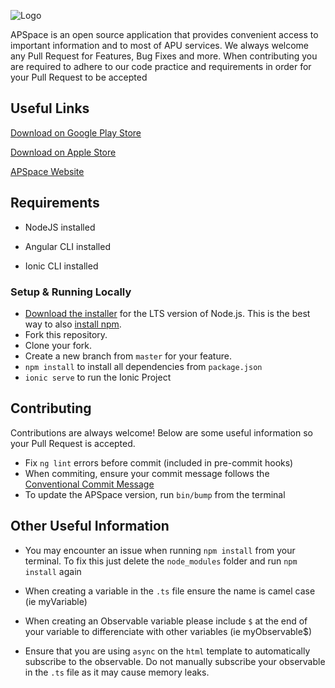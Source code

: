 ![Logo](https://apspace.apu.edu.my/assets/icon/apspace-logo-black-text.svg)

APSpace is an open source application that provides convenient access to important information and to most of APU services. We always welcome any Pull Request for Features, Bug Fixes and more. When contributing you are required to adhere to our code practice and requirements in order for your Pull Request to be accepted

## Useful Links

[Download on Google Play Store](https://play.google.com/store/apps/details?id=my.edu.apiit.apspace)

[Download on Apple Store](https://apps.apple.com/us/app/apspace/id1413678891)

[APSpace Website](https://apspace.apu.edu.my/)

## Requirements

- NodeJS installed

- Angular CLI installed

- Ionic CLI installed

### Setup & Running Locally

- [Download the installer](https://nodejs.org/) for the LTS version of Node.js. This is the best way to also [install npm](https://blog.npmjs.org/post/85484771375/how-to-install-npm#_=_).
- Fork this repository.
- Clone your fork.
- Create a new branch from `master` for your feature.
- `npm install` to install all dependencies from `package.json`
- `ionic serve` to run the Ionic Project

## Contributing

Contributions are always welcome! Below are some useful information so your Pull Request is accepted.

- Fix `ng lint` errors before commit (included in pre-commit hooks)
- When commiting, ensure your commit message follows the [Conventional Commit Message](https://github.com/conventional-changelog/conventional-changelog/blob/a5505865ff3dd710cf757f50530e73ef0ca641da/conventions/angular.md)
- To update the APSpace version, run `bin/bump` from the terminal

## Other Useful Information

- You may encounter an issue when running `npm install` from your terminal. To fix this just delete the `node_modules` folder and run `npm install` again

- When creating a variable in the `.ts` file ensure the name is camel case (ie myVariable)

- When creating an Observable variable please include `$` at the end of your variable to differenciate with other variables (ie myObservable$)

- Ensure that you are using `async` on the `html` template to automatically subscribe to the observable. Do not manually subscribe your observable in the `.ts` file as it may cause memory leaks.
